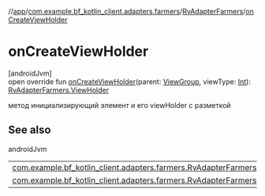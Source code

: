 //[app](../../../index.md)/[com.example.bf_kotlin_client.adapters.farmers](../index.md)/[RvAdapterFarmers](index.md)/[onCreateViewHolder](on-create-view-holder.md)

# onCreateViewHolder

[androidJvm]\
open override fun [onCreateViewHolder](on-create-view-holder.md)(parent: [ViewGroup](https://developer.android.com/reference/kotlin/android/view/ViewGroup.html), viewType: [Int](https://kotlinlang.org/api/latest/jvm/stdlib/kotlin/-int/index.html)): [RvAdapterFarmers.ViewHolder](-view-holder/index.md)

 метод инициализирующий элемент и его viewHolder с разметкой

## See also

androidJvm

| | |
|---|---|
| [com.example.bf_kotlin_client.adapters.farmers.RvAdapterFarmers.ViewHolder](-view-holder/index.md) |  |
| [com.example.bf_kotlin_client.adapters.farmers.RvAdapterFarmers](on-bind-view-holder.md) |  |
